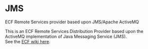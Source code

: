 # JMS
ECF Remote Services provider based upon JMS/Apache ActiveMQ

This is an ECF Remote Services Distribution Provider based upon the ActiveMQ implementation of Java Messaging Service (JMS).  
See the [ECF wiki here](https://wiki.eclipse.org/Eclipse_Communication_Framework_Project).
